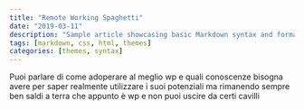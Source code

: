 ```yaml
---
title: "Remote Working Spaghetti"
date: "2019-03-11"
description: "Sample article showcasing basic Markdown syntax and formatting for HTML elements."
tags: [markdown, css, html, themes]
categories: [themes, syntax]
---
```


Puoi parlare di come adoperare al meglio wp e quali conoscenze bisogna avere per saper realmente utilizzare i suoi potenziali ma rimanendo sempre ben saldi a terra che appunto è wp e non puoi uscire da certi cavilli

